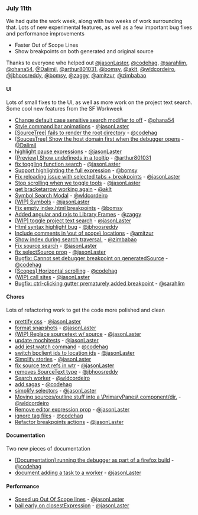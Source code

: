 ### July 11th

We had quite the work week, along with two weeks of work surrounding that. Lots of new experimental
features, as well as a few important bug fixes and performance improvements

* Faster Out of Scope Lines
* Show breakpoints on both generated and original source


Thanks to everyone who helped out
[@jasonLaster], [@codehag], [@sarahlim], [@ohana54], [@Dalimil], [@arthur801031], [@bomsy], [@aklt], [@wldcordeiro], [@jbhoosreddy], [@bomsy], [@zaggy], [@amitzur], [@zimbabao]

#### UI

Lots of small fixes to the UI, as well as more work on the project text search. Some cool new
features from the SF Workweek

* [Change default case sensitive search modifier to off][pr-5] - [@ohana54]
* [Style command bar animations][pr-6] - [@jasonLaster]
* [[SourceTree] fails to render the root directory][pr-9] - [@codehag]
* [[SoucesTree] Show the host domain first when the debugger opens][pr-11] - [@Dalimil]
* [highlight pause expressions][pr-12] - [@jasonLaster]
* [[Preview] Show undefineds in a tooltip][pr-17] - [@arthur801031]
* [fix toggling function search][pr-20] - [@jasonLaster]
* [Support highlighting the full expression][pr-21] - [@bomsy]
* [Fix reloading issue with selected tabs + breakpoints][pr-22] - [@jasonLaster]
* [Stop scrolling when we toggle tools][pr-23] - [@jasonLaster]
* [get bracketarrow working again][pr-24] - [@aklt]
* [Symbol Search Modal][pr-25] - [@wldcordeiro]
* [[WIP] Symbols][pr-26] - [@jasonLaster]
* [Fix empty index.html breakpoints][pr-33] - [@bomsy]
* [Added angular and rxjs to Library Frames][pr-34] - [@zaggy]
* [[WIP] toggle project text search][pr-35] - [@jasonLaster]
* [Html syntax highlight bug][pr-38] - [@jbhoosreddy]
* [Include comments in \out of scope\ locations][pr-39] - [@amitzur]
* [Show index during search traversal.][pr-40] - [@zimbabao]
* [Fix source search][pr-41] - [@jasonLaster]
* [fix selectSource prop][pr-43] - [@jasonLaster]
* [Bugfix: Cannot set debugger breakpoint on generatedSource][pr-44] - [@codehag]
* [[Scopes] Horizontal scrolling][pr-45] - [@codehag]
* [(WIP) call sites][pr-47] - [@jasonLaster]
* [Bugfix: ctrl-clicking gutter prematurely added breakpoint][pr-4] - [@sarahlim]

#### Chores

Lots of refactoring work to get the code more polished and clean

* [prettify css][pr-2] - [@jasonLaster]
* [format snapshots][pr-7] - [@jasonLaster]
* [(WIP) Replace sourcetext w/ source][pr-8] - [@jasonLaster]
* [update mochitests][pr-10] - [@jasonLaster]
* [add jest:watch command][pr-14] - [@codehag]
* [switch bpclient ids to location ids][pr-16] - [@jasonLaster]
* [Simplify stories][pr-18] - [@jasonLaster]
* [fix source text refs in wtr][pr-19] - [@jasonLaster]
* [removes SourceText type][pr-28] - [@jbhoosreddy]
* [Search worker][pr-27] - [@wldcordeiro]
* [add sagas][pr-29] - [@codehag]
* [simplify selectors][pr-30] - [@jasonLaster]
* [Moving sources/outline stuff into a \PrimaryPanes\ component/dir.][pr-31] - [@wldcordeiro]
* [Remove editor expression prop][pr-36] - [@jasonLaster]
* [ignore tag files][pr-42] - [@codehag]
* [Refactor breakpoints actions][pr-46] - [@jasonLaster]

#### Documentation

Two new pieces of documentation

* [[Documentation] running the debugger as part of a firefox build][pr-1] - [@codehag]
* [document adding a task to a worker][pr-37] - [@jasonLaster]

#### Performance

* [Speed up Out Of Scope lines][pr-0] - [@jasonLaster]
* [bail early on closestExpression][pr-15] - [@jasonLaster]



[pr-0]:https://github.com/firefox-devtools/debugger/pull/3184
[pr-1]:https://github.com/firefox-devtools/debugger/pull/3174
[pr-2]:https://github.com/firefox-devtools/debugger/pull/3187
[pr-3]:https://github.com/firefox-devtools/debugger/pull/3193
[pr-4]:https://github.com/firefox-devtools/debugger/pull/3196
[pr-5]:https://github.com/firefox-devtools/debugger/pull/3199
[pr-6]:https://github.com/firefox-devtools/debugger/pull/3194
[pr-7]:https://github.com/firefox-devtools/debugger/pull/3198
[pr-8]:https://github.com/firefox-devtools/debugger/pull/3190
[pr-9]:https://github.com/firefox-devtools/debugger/pull/3192
[pr-10]:https://github.com/firefox-devtools/debugger/pull/3202
[pr-11]:https://github.com/firefox-devtools/debugger/pull/2957
[pr-12]:https://github.com/firefox-devtools/debugger/pull/3195
[pr-13]:https://github.com/firefox-devtools/debugger/pull/3206
[pr-14]:https://github.com/firefox-devtools/debugger/pull/3212
[pr-15]:https://github.com/firefox-devtools/debugger/pull/3210
[pr-16]:https://github.com/firefox-devtools/debugger/pull/3163
[pr-17]:https://github.com/firefox-devtools/debugger/pull/3211
[pr-18]:https://github.com/firefox-devtools/debugger/pull/3208
[pr-19]:https://github.com/firefox-devtools/debugger/pull/3219
[pr-20]:https://github.com/firefox-devtools/debugger/pull/3201
[pr-21]:https://github.com/firefox-devtools/debugger/pull/3205
[pr-22]:https://github.com/firefox-devtools/debugger/pull/3220
[pr-23]:https://github.com/firefox-devtools/debugger/pull/3225
[pr-24]:https://github.com/firefox-devtools/debugger/pull/3224
[pr-25]:https://github.com/firefox-devtools/debugger/pull/3161
[pr-26]:https://github.com/firefox-devtools/debugger/pull/3229
[pr-27]:https://github.com/firefox-devtools/debugger/pull/3249
[pr-28]:https://github.com/firefox-devtools/debugger/pull/3244
[pr-29]:https://github.com/firefox-devtools/debugger/pull/3250
[pr-30]:https://github.com/firefox-devtools/debugger/pull/3248
[pr-31]:https://github.com/firefox-devtools/debugger/pull/3245
[pr-32]:https://github.com/firefox-devtools/debugger/pull/3268
[pr-33]:https://github.com/firefox-devtools/debugger/pull/3227
[pr-34]:https://github.com/firefox-devtools/debugger/pull/3241
[pr-35]:https://github.com/firefox-devtools/debugger/pull/3266
[pr-36]:https://github.com/firefox-devtools/debugger/pull/3265
[pr-37]:https://github.com/firefox-devtools/debugger/pull/3262
[pr-38]:https://github.com/firefox-devtools/debugger/pull/3271
[pr-39]:https://github.com/firefox-devtools/debugger/pull/3200
[pr-40]:https://github.com/firefox-devtools/debugger/pull/3230
[pr-41]:https://github.com/firefox-devtools/debugger/pull/3281
[pr-42]:https://github.com/firefox-devtools/debugger/pull/3278
[pr-43]:https://github.com/firefox-devtools/debugger/pull/3291
[pr-44]:https://github.com/firefox-devtools/debugger/pull/3284
[pr-45]:https://github.com/firefox-devtools/debugger/pull/3293
[pr-46]:https://github.com/firefox-devtools/debugger/pull/3289
[pr-47]:https://github.com/firefox-devtools/debugger/pull/3240
[@bomsy]:http://github.com/bomsy
[@zaggy]:http://github.com/zaggy
[@amitzur]:http://github.com/amitzur
[@zimbabao]:http://github.com/zimbabao
[@jasonLaster]:http://github.com/jasonLaster
[@codehag]:http://github.com/codehag
[@sarahlim]:http://github.com/sarahlim
[@ohana54]:http://github.com/ohana54
[@Dalimil]:http://github.com/Dalimil
[@arthur801031]:http://github.com/arthur801031
[@aklt]:http://github.com/aklt
[@wldcordeiro]:http://github.com/wldcordeiro
[@jbhoosreddy]:http://github.com/jbhoosreddy
